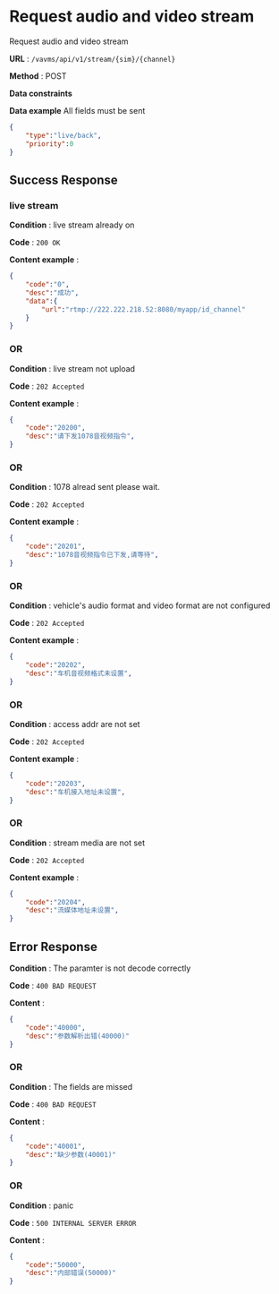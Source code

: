 # Request audio and video stream

Request audio and video stream

**URL** : `/vavms/api/v1/stream/{sim}/{channel}`

**Method** : POST

**Data constraints**

**Data example** All fields must be sent

```json
{ 
	"type":"live/back",
	"priority":0
}
```
## Success Response

### live stream

**Condition** : live stream already on

**Code** : `200 OK`

**Content example** :

```json 
{
    "code":"0",
    "desc":"成功",
    "data":{ 
		"url":"rtmp://222.222.218.52:8080/myapp/id_channel"
	}
}
```
### OR

**Condition** : live stream not upload

**Code** : `202 Accepted`

**Content example** :

```json 
{
    "code":"20200",
    "desc":"请下发1078音视频指令",
}
```
### OR

**Condition** : 1078 alread sent please wait. 

**Code** : `202 Accepted`

**Content example** :

```json 
{
    "code":"20201",
    "desc":"1078音视频指令已下发,请等待",
}
```
### OR

**Condition** : vehicle's audio format and video format are not configured

**Code** : `202 Accepted`

**Content example** :

```json 
{
    "code":"20202",
    "desc":"车机音视频格式未设置",
}
```
### OR

**Condition** : access addr are not set

**Code** : `202 Accepted`

**Content example** :

```json 
{
    "code":"20203",
    "desc":"车机接入地址未设置",
}
```
### OR

**Condition** : stream media are not set 

**Code** : `202 Accepted`

**Content example** :

```json 
{
    "code":"20204",
    "desc":"流媒体地址未设置",
}
```

## Error Response

**Condition** : The paramter is not decode correctly

**Code** : `400 BAD REQUEST`

**Content** : 

```json
{
    "code":"40000",
    "desc":"参数解析出错(40000)"
}
```

### OR

**Condition** : The fields are missed

**Code** : `400 BAD REQUEST`

**Content** : 

```json
{
    "code":"40001",
    "desc":"缺少参数(40001)"
}
```
### OR

**Condition** : panic

**Code** : `500 INTERNAL SERVER ERROR`

**Content** : 

```json
{
    "code":"50000",
    "desc":"内部错误(50000)"
}
```


